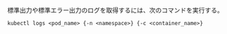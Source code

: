 標準出力や標準エラー出力のログを取得するには、次のコマンドを実行する。

```
kubectl logs <pod_name> {-n <namespace>} {-c <container_name>}
```
